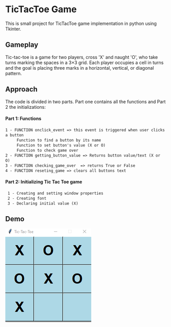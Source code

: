 # TicTacToe Game 

This is small project for TicTacToe game implementation in python using Tkinter. 

## Gameplay

Tic-tac-toe is a game for two players, cross 'X' and naught 'O', who take turns marking the spaces in a 3×3 grid. Each player occupies a cell in turns and the goal is placing three marks in a horizontal, vertical, or diagonal pattern.  

## Approach 

The code is divided in two parts. Part one contains all the functions and Part 2 the initializations:

 
#### Part 1: Functions
    1 - FUNCTION onclick_event => this event is triggered when user clicks a button
         Function to find a button by its name
         Function to set button's value (X or O)
         Function to check game over
    2 - FUNCTION getting_button_value => Returns button value/text (X or O)
    3 - FUNCTION checking_game_over  => returns True or False
    4 - FUNCTION reseting_game => clears all buttons text

####  Part 2: Initializing Tic Tac Toe game  

     1 - Creating and setting window properties
     2 - Creating font
     3 - Declaring initial value (X)
 
## Demo 

![print](game_over.PNG)

